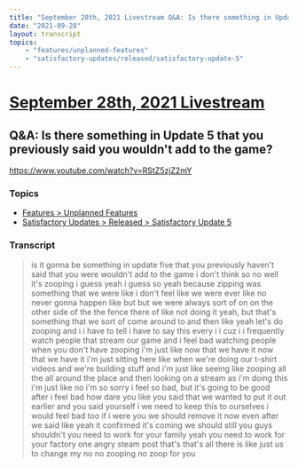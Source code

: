 ```yaml
---
title: "September 28th, 2021 Livestream Q&A: Is there something in Update 5 that you previously said you wouldn't add to the game?"
date: "2021-09-28"
layout: transcript
topics:
    - "features/unplanned-features"
    - "satisfactory-updates/released/satisfactory-update-5"
---
```

# [September 28th, 2021 Livestream](../2021-09-28.md)
## Q&A: Is there something in Update 5 that you previously said you wouldn't add to the game?
https://www.youtube.com/watch?v=RStZ5zjZ2mY

### Topics
* [Features > Unplanned Features](../topics/features/unplanned-features.md)
* [Satisfactory Updates > Released > Satisfactory Update 5](../topics/satisfactory-updates/released/satisfactory-update-5.md)

### Transcript

> is it gonna be something in update five that you previously haven't said that you were wouldn't add to the game i don't think so no well it's zooping i guess yeah i guess so yeah because zipping was something that we were like i don't feel like we were ever like no never gonna happen like but but we were always sort of on on the other side of the the fence there of like not doing it yeah, but that's something that we sort of come around to and then like yeah let's do zooping and i i have to tell i have to say this every i i cuz i i frequently watch people that stream our game and i feel bad watching people when you don't have zooping i'm just like now that we have it now that we have it i'm just sitting here like when we're doing our t-shirt videos and we're building stuff and i'm just like seeing like zooping all the all around the place and then looking on a stream as i'm doing this i'm just like no i'm so sorry i feel so bad, but it's going to be good after i feel bad how dare you like you said that we wanted to put it out earlier and you said yourself i we need to keep this to ourselves i would feel bad too if i were you we should remove it now even after we said like yeah it confirmed it's coming we should still you guys shouldn't you need to work for your family yeah you need to work for your factory one angry steam post that's that's all there is like just us to change my no no zooping no zoop for you
